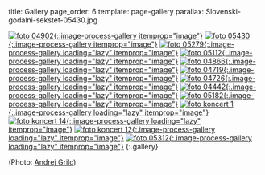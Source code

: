 title: Gallery
page_order: 6
template: page-gallery
parallax: Slovenski-godalni-sekstet-05430.jpg


[![foto 04902][id04902]{:.image-process-gallery itemprop="image"}][id04902]
[![foto 05430][id05430]{:.image-process-gallery itemprop="image"}][id05430]
[![foto 05279][id05279]{:.image-process-gallery loading="lazy" itemprop="image"}][id05279]
[![foto 05112][id05112]{:.image-process-gallery loading="lazy" itemprop="image"}][id05112]
[![foto 04866][id04866]{:.image-process-gallery loading="lazy" itemprop="image"}][id04866]
[![foto 04719][id04719]{:.image-process-gallery loading="lazy" itemprop="image"}][id04719]
[![foto 04726][id04726]{:.image-process-gallery loading="lazy" itemprop="image"}][id04726]
[![foto 04442][id04442]{:.image-process-gallery loading="lazy" itemprop="image"}][id04442]
[![foto 05182][id05182]{:.image-process-gallery loading="lazy" itemprop="image"}][id05182]
[![foto koncert 1][idk1]{:.image-process-gallery loading="lazy" itemprop="image"}][idk1]
[![foto koncert 14][idk4]{:.image-process-gallery loading="lazy" itemprop="image"}][idk4]
[![foto koncert 12][idk12]{:.image-process-gallery loading="lazy" itemprop="image"}][idk12]
[![foto 05312][id05312]{:.image-process-gallery loading="lazy" itemprop="image"}][id05312]
{:.gallery}

(Photo: [Andrej Grilc])


[Andrej Grilc]: https://www.andrej-grilc.com
[id04902]: {static}/images/gallery/04902.jpg
[id05430]: {static}/images/gallery/05430.jpg
[id05279]: {static}/images/gallery/05279.jpg
[id05112]: {static}/images/gallery/05112.jpg
[id04866]: {static}/images/gallery/04866.jpg
[id04719]: {static}/images/gallery/04719.jpg
[id04726]: {static}/images/gallery/04726.jpg
[id04442]: {static}/images/gallery/04442.jpg
[id05182]: {static}/images/gallery/05182.jpg
[id05312]: {static}/images/gallery/05312.jpg
[idk1]: {static}/images/gallery/godalni-sekstet-1.jpg
[idk4]: {static}/images/gallery/godalni-sekstet-4.jpg
[idk12]: {static}/images/gallery/godalni-sekstet-12.jpg

